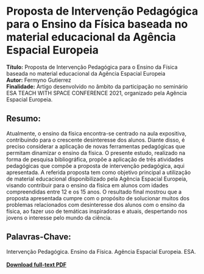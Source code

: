 # Proposta de Intervenção Pedagógica para o Ensino da Física baseada no material educacional da Agência Espacial Europeia 

**Título:** Proposta de Intervenção Pedagógica para o Ensino da Física baseada no material educacional da Agência Espacial Europeia   
**Autor:** Fermyno Gutierrez  
**Finalidade:** Artigo desenvolvido no âmbito da participação no seminário ESA TEACH WITH SPACE CONFERENCE 2021, organizado pela Agência Espacial Europeia.  

## Resumo:

Atualmente, o ensino da física encontra-se centrado na aula expositiva, contribuindo para o crescente desinteresse dos alunos. Diante disso, é preciso considerar a aplicação de novas ferramentas pedagógicas que permitam dinamizar o ensino da física. O presente estudo, realizado na forma de pesquisa bibliográfica, propõe a aplicação de três atividades pedagógicas que compõe a proposta de intervenção pedagógica, aqui apresentada. A referida proposta tem como objetivo principal a utilização de material educacional disponibilizado pela Agência Espacial Europeia, visando contribuir para o ensino da física em alunos com idades compreendidas entre 12 e os 15 anos. O resultado final mostrou que a proposta apresentada cumpre com o propósito de solucionar muitos dos problemas relacionados com desinteresse dos alunos com o ensino da física, ao fazer uso de temáticas inspiradoras e atuais, despertando nos jovens o interesse pelo mundo da ciência.

## Palavras-Chave:

Intervenção Pedagógica. Ensino da Física. Agência Espacial Europeia. ESA.  
\
[**Download full-text PDF**](https://github.com/fermyno/scientific-research-papers/blob/main/intervencao-pedagogica-agencia-espacial-europeia/proposta-de-intervencao-pedagogica-agencia-espacial-europeia.pdf)  


